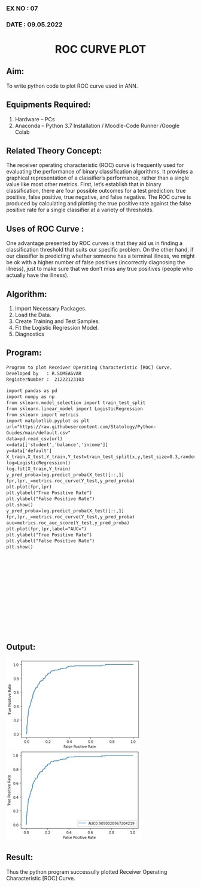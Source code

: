 ### EX NO : 07
### DATE  : 09.05.2022
# <p align="center"> ROC CURVE PLOT </p>
## Aim:
   To write python code to plot ROC curve used in ANN.
## Equipments Required:
1. Hardware – PCs
2. Anaconda – Python 3.7 Installation / Moodle-Code Runner /Google Colab

## Related Theory Concept:
The receiver operating characteristic (ROC) curve is frequently used for evaluating the performance of binary classification algorithms. It provides a graphical representation of a classifier’s performance, rather than a single value like most other metrics. First, let’s establish that in binary classification, there are four possible outcomes for a test prediction: true positive, false positive, true negative, and false negative. The ROC curve is produced by calculating and plotting the true positive rate against the false positive rate for a single classifier at a variety of thresholds.
## Uses of ROC Curve :
One advantage presented by ROC curves is that they aid us in finding a classification threshold that suits our specific problem.
On the other hand, if our classifier is predicting whether someone has a terminal illness, we might be ok with a higher number of false positives (incorrectly diagnosing the illness), just to make sure that we don’t miss any true positives (people who actually have the illness).

## Algorithm:
1. Import Necessary Packages.
2. Load the Data.
3. Create Training and Test Samples. 
4. Fit the Logistic Regression Model.
5. Diagnostics

## Program:
```
Program to plot Receiver Operating Characteristic [ROC] Curve.
Developed by   : R.SOMEASVAR
RegisterNumber :  21222123103
```
```
import pandas as pd
import numpy as np
from sklearn.model_selection import train_test_split
from sklearn.linear_model import LogisticRegression
from sklearn import metrics
import matplotlib.pyplot as plt
url="https://raw.githubusercontent.com/Statology/Python-Guides/main/default.csv"
data=pd.read_csv(url)
x=data[['student','balance','income']]
y=data['default']
X_train,X_test,Y_train,Y_test=train_test_split(x,y,test_size=0.3,random_state=0)
log=LogisticRegression()
log.fit(X_train,Y_train)
y_pred_proba=log.predict_proba(X_test)[::,1]
fpr,lpr,_=metrics.roc_curve(Y_test,y_pred_proba)
plt.plot(fpr,lpr)
plt.ylabel("True Positive Rate")
plt.ylabel("False Positive Rate")
plt.show()
y_pred_proba=log.predict_proba(X_test)[::,1]
fpr,lpr,_=metrics.roc_curve(Y_test,y_pred_proba)
auc=metrics.roc_auc_score(Y_test,y_pred_proba)
plt.plot(fpr,lpr,label="AUC=")
plt.ylabel("True Positive Rate")
plt.ylabel("False Positive Rate")
plt.show()
```
<br></br>
<br></br>
<br></br>
<br></br>
<br></br>
<br></br>
## Output:
![ANN by back propagation algorithm](./O1.jpg)
![ANN by back propagation algorithm](./O2.jpg)

## Result:
Thus the python program successully plotted Receiver Operating Characteristic [ROC] Curve.
